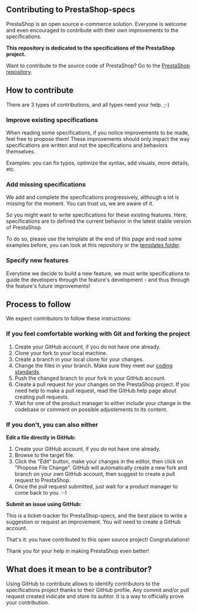 ## Contributing to PrestaShop-specs

PrestaShop is an open source e-commerce solution. Everyone is welcome and even encouraged to contribute with their own improvements to the specifications.

**This repository is dedicated to the specifications of the PrestaShop project.** 

Want to contribute to the source code of PrestaShop? Go to the [PrestaShop repository](https://github.com/PrestaShop/PrestaShop).


## How to contribute

There are 3 types of contributions, and all types need your help. ;-)


### Improve existing specifications

When reading some specifications, if you notice improvements to be made, feel free to propose them! These improvements should only impact the way specifications are written and not the specifications and behaviors themselves.

Examples: you can fix typos, optimize the syntax, add visuals, more details, etc.


### Add missing specifications

We add and complete the specifications progressively, although a lot is missing for the moment. You can trust us, we are aware of it.

So you might want to write specifications for these existing features. Here, specifications are to defined the current behavior in the latest stable version of PrestaShop.

To do so, please use the template at the end of this page and read some examples before, you can look at this repository or the [templates folder](/spec-templates).


### Specify new features

Everytime we decide to build a new feature, we must write specifications to guide the developers through the feature's development - and thus through the feature's future improvements!


## Process to follow

We expect contributors to follow these instructions:


### If you feel comfortable working with Git and forking the project

1. Create your GitHub account, if you do not have one already.
2. Clone your fork to your local machine.
3. Create a branch in your local clone for your changes.
4. Change the files in your branch. Make sure they meet our [coding standards](https://devdocs.prestashop.com/1.7/development/coding-standards).
5. Push the changed branch to your fork in your GitHub account.
6. Create a pull request for your changes on the PrestaShop project. If you need help to make a pull request, read the GitHub help page about creating pull requests.
7. Wait for one of the product manager to either include your change in the codebase or comment on possible adjustements to its content.


### If you don't, you can also either

**Edit a file directly in GitHub:**

1. Create your GitHub account, if you do not have one already.
2. Browse to the target file.
3. Click the "Edit" button, make your changes in the editor, then click on "Propose File Change". GitHub will automatically create a new fork and branch on your own GitHub account, then suggest to create a pull request to PrestaShop.
4. Once the pull request submitted, just wait for a product manager to come back to you. :-)


**Submit an issue using GitHub:**

This is a ticket-tracker for PrestaShop-specs, and the best place to write a suggestion or request an improvement. You will need to create a GitHub account.

That's it: you have contributed to this open source project! Congratulations!

Thank you for your help in making PrestaShop even better!


## What does it mean to be a contributor?

Using GitHub to contribute allows to identify contributors to the specifications project thanks to their GitHub profile. Any commit and/or pull request created indicate and store its auhtor. It is a way to officially prove your contribution.

